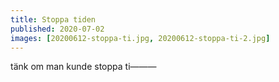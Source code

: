 ```yaml
---
title: Stoppa tiden
published: 2020-07-02
images: [20200612-stoppa-ti.jpg, 20200612-stoppa-ti-2.jpg]
---
```


tänk om man kunde stoppa ti———
